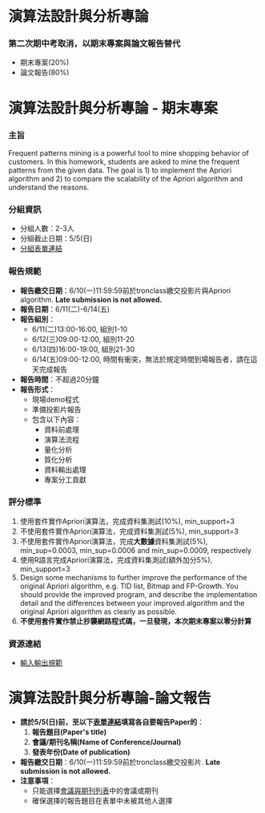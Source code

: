 # 演算法設計與分析專論
### 第二次期中考取消，以期末專案與論文報告替代
- 期末專案(20%)
- 論文報告(80%)

# 演算法設計與分析專論 - 期末專案

### 主旨
Frequent patterns mining is a powerful tool to mine shopping behavior of customers. In this homework, students are asked to mine the frequent patterns from the given data. The goal is 1) to implement the Apriori algorithm and 2) to compare the scalability of the Apriori algorithm and understand the reasons.

### 分組資訊
- 分組人數：2-3人
- 分組截止日期：5/5(日)
- [分組表單連結](https://docs.google.com/spreadsheets/d/10T3EstBzMT_0X-2Yda3Z472SkR6nfg-g2KTn9Csh6HU/edit?usp=sharing)

### 報告規範
- **報告繳交日期**：6/10(一)11:59:59前於tronclass繳交投影片與Apriori algorithm. **Late submission is not allowed.**
- **報告日期**：6/11(二)-6/14(五)
- **報告組別**：
  - 6/11(二)13:00-16:00, 組別1-10
  - 6/12(三)09:00-12:00, 組別11-20
  - 6/13(四)16:00-19:00, 組別21-30
  - 6/14(五)09:00-12:00, 時間有衝突，無法於規定時間到場報告者，請在這天完成報告
- **報告時間**：不超過20分鐘
- **報告形式**：
  - 現場demo程式
  - 準備投影片報告
  - 包含以下內容：
    - 資料前處理
    - 演算法流程
    - 量化分析
    - 質化分析
    - 資料輸出處理
    - 專案分工貢獻

### 評分標準
1. 使用套件實作Apriori演算法，完成資料集測試(10%), min_support=3
2. 不使用套件實作Apriori演算法，完成資料集測試(5%), min_support=3
3. 不使用套件實作Apriori演算法，完成**大數據**資料集測試(5%), min_sup=0.0003, min_sup=0.0006 and min_sup=0.0009, respectively
4. 使用R語言完成Apriori演算法，完成資料集測試(額外加分5%), min_support=3
5. Design some mechanisms to further improve the performance of the original Apriori algorithm, e.g. TID list, Bitmap and FP-Growth. You should provide the improved program, and describe the implementation detail and the differences between your improved algorithm and the original Apriori algorithm as clearly as possible.
6. **不使用套件實作禁止抄襲網路程式碼，一旦發現，本次期末專案以零分計算**
### 資源連結
- [輸入輸出規範](https://github.com/LIN-SHU-FAN/Algorithm-project/blob/main/data%20set/README.md)



# 演算法設計與分析專論-論文報告
- **請於5/5(日)前，至以下[表單連結](https://docs.google.com/spreadsheets/d/10T3EstBzMT_0X-2Yda3Z472SkR6nfg-g2KTn9Csh6HU/edit?usp=sharing)填寫各自要報告Paper的**：
  1. **報告題目(Paper's title)**
  2. **會議/期刊名稱(Name of Conference/Journal)**
  3. **發表年份(Date of publication)**
- **報告繳交日期**：6/10(一)11:59:59前於tronclass繳交投影片. **Late submission is not allowed.**
- **注意事項**：
  - 只能選擇[會議與期刊列表](https://github.com/LIN-SHU-FAN/Algorithm-project/tree/main/Conference%20%20Journal%20list)中的會議或期刊
  - 確保選擇的報告題目在表單中未被其他人選擇


